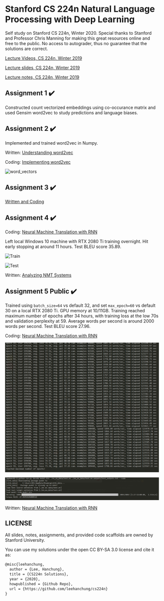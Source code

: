 # Stanford CS 224n Natural Language Processing with Deep Learning

Self study on Stanford CS 224n, Winter 2020. Special thanks to Stanford and Professor Chris Manning for making this great resources online and free to the public. No access to autograder, thus no guarantee that the solutions are correct.


[Lecture Videos, CS 224n, Winter 2019](https://www.youtube.com/playlist?list=PLoROMvodv4rOhcuXMZkNm7j3fVwBBY42z)

[Lecture slides, CS 224n, Winter 2019](./slides)

[Lecture notes, CS 224n, Winter 2019](./notes)


## Assignment 1 :heavy_check_mark:
Constructed count vectorized embeddings using co-occurance matrix and used Gensim word2vec to study predictions and language biases.

## Assignment 2 :heavy_check_mark:
Implemented and trained word2vec in Numpy.

Written: [Understanding word2vec](./a2/a2_written.pdf)

Coding: [Implementing word2vec](./a2/README.md)

![word_vectors](./a2/word_vectors.png)


## Assignment 3 :heavy_check_mark:

[Written and Coding](./a3/README.md)


## Assignment 4 :heavy_check_mark:

Coding: [Neural Machine Translation with RNN](./a4/README.md)

Left local Windows 10 machine with RTX 2080 Ti training overnight. Hit early stopping at around 11 hours. Test BLEU score 35.89.

![Train](./a4/outputs/train.png)

![Test](./a4/outputs/test.png)

Written: [Analyzing NMT Systems](./a4/a4_written.pdf)


## Assignment 5 Public :heavy_check_mark:

Trained using `batch_size=64` vs default 32, and set `max_epoch=60` vs default 30 on a local RTX 2080 Ti. GPU memory at 10/11GB. Training reached maximum number of epochs after 34 hours, with training loss at the low 70s and validation perplexity at 59. Average words per second is around 2000 words per second. Test BLEU score 27.96. 


Coding: [Neural Machine Translation with RNN](./a5_public/README.md)

![Train](./a5_public/assets/training2.png)

![Test](./a5_public/assets/test2.png)

Written: [Neural Machine Translation with RNN](./a5_public/a5_written.pdf)

## LICENSE
All slides, notes, assignments, and provided code scaffolds are owned by Stanford University.

You can use my solutions under the open CC BY-SA 3.0 license and cite it as:
```
@misc{leehanchung,
  author = {Lee, Hanchung},
  title = {CS224n Solutions},
  year = {2020},
  howpublished = {Github Repo},
  url = {https://github.com/leehanchung/cs224n}
}
```